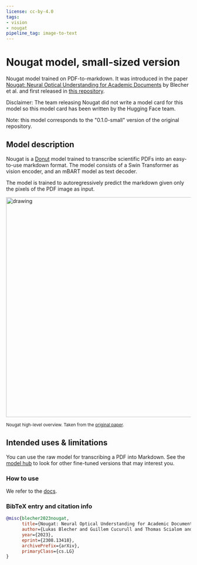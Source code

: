 ```yaml
---
license: cc-by-4.0
tags:
- vision
- nougat
pipeline_tag: image-to-text
---
```


# Nougat model, small-sized version

Nougat model trained on PDF-to-markdown. It was introduced in the paper [Nougat: Neural Optical Understanding for Academic Documents](https://arxiv.org/abs/2308.13418) by Blecher et al. and first released in [this repository](https://github.com/facebookresearch/nougat/tree/main). 

Disclaimer: The team releasing Nougat did not write a model card for this model so this model card has been written by the Hugging Face team.

Note: this model corresponds to the "0.1.0-small" version of the original repository.

## Model description

Nougat is a [Donut](https://huggingface.co/docs/transformers/model_doc/donut) model trained to transcribe scientific PDFs into an easy-to-use markdown format. The model consists of a Swin Transformer as vision encoder, and an mBART model as text decoder.

The model is trained to autoregressively predict the markdown given only the pixels of the PDF image as input.

<img src="https://huggingface.co/datasets/huggingface/documentation-images/resolve/main/transformers/model_doc/nougat_architecture.jpg"
alt="drawing" width="600"/>

<small> Nougat high-level overview. Taken from the <a href="https://arxiv.org/abs/2308.13418">original paper</a>. </small>

## Intended uses & limitations

You can use the raw model for transcribing a PDF into Markdown. See the [model hub](https://huggingface.co/models?search=nougat) to look for other
fine-tuned versions that may interest you.

### How to use

We refer to the [docs](https://huggingface.co/docs/transformers/main/en/model_doc/nougat).

### BibTeX entry and citation info

```bibtex
@misc{blecher2023nougat,
      title={Nougat: Neural Optical Understanding for Academic Documents}, 
      author={Lukas Blecher and Guillem Cucurull and Thomas Scialom and Robert Stojnic},
      year={2023},
      eprint={2308.13418},
      archivePrefix={arXiv},
      primaryClass={cs.LG}
}
```